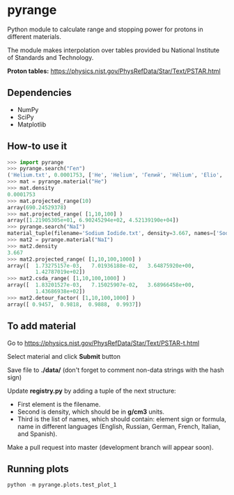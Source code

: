 # pyrange
Python module to calculate range and stopping power for protons in different materials.

The module makes interpolation over tables provided bu National Institute of Standards and Technology.

**Proton tables:** https://physics.nist.gov/PhysRefData/Star/Text/PSTAR.html

## Dependencies
 - NumPy
 - SciPy
 - Matplotlib

## How-to use it
```python
>>> import pyrange
>>> pyrange.search("Гел")
('Helium.txt', 0.0001753, ['He', 'Helium', 'Гелий', 'Hélium', 'Elio', 'Helio'])
>>> mat = pyrange.material("He")
>>> mat.density
0.0001753
>>> mat.projected_range(10)
array(690.24529378)
>>> mat.projected_range( [1,10,100] )
array([1.21905305e+01, 6.90245294e+02, 4.52139190e+04])
>>> pyrange.search("NaI")
material_tuple(filename='Sodium Iodide.txt', density=3.667, names=['Sodium iodide', 'Иодид натрия', 'Иодистый натрий', 'NaI'])
>>> mat2 = pyrange.material("NaI")
>>> mat2.density
3.667
>>> mat2.projected_range( [1,10,100,1000] )
array([  1.73275157e-03,   7.01936188e-02,   3.64875920e+00,
         1.42787019e+02])
>>> mat2.csda_range( [1,10,100,1000] )
array([  1.83201527e-03,   7.15025907e-02,   3.68966458e+00,
         1.43686938e+02])
>>> mat2.detour_factor( [1,10,100,1000] )
array([ 0.9457,  0.9818,  0.9888,  0.9937])
```

## To add material

Go to https://physics.nist.gov/PhysRefData/Star/Text/PSTAR-t.html

Select material and click __Submit__ button

Save file to **./data/** (don't forget to comment non-data strings with the hash sign)

Update **registry.py** by adding a tuple of the next structure:
 - First element is the filename.
 - Second is density, which should be in __g/cm3__ units.
 - Third is the list of names, which should contain: element sign or formula, name
   in different languages (English, Russian, German, French, Italian, and Spanish).
   

Make a pull request into master (development branch will appear soon).

## Running plots

```python
python -m pyrange.plots.test_plot_1
```